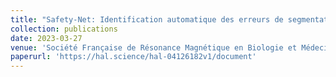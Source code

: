 ```yaml
---
title: "Safety-Net: Identification automatique des erreurs de segmentation des lésions de la Sclérose-en-Plaques"
collection: publications
date: 2023-03-27
venue: 'Société Française de Résonance Magnétique en Biologie et Médecine'
paperurl: 'https://hal.science/hal-04126182v1/document'
---
```

